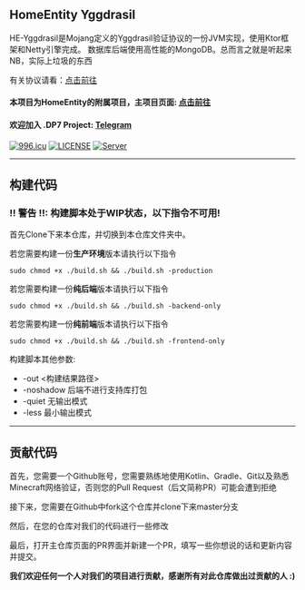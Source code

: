 ## HomeEntity Yggdrasil
HE-Yggdrasil是Mojang定义的Yggdrasil验证协议的一份JVM实现，使用Ktor框架和Netty引擎完成。
数据库后端使用高性能的MongoDB。总而言之就是听起来NB，实际上垃圾的东西

有关协议请看：[点击前往](document/protocol.md)

#### 本项目为HomeEntity的附属项目，主项目页面: [点击前往](https://github.com/DP7-Network/HomeEntity)

#### 欢迎加入 .DP7 Project: [Telegram](https://t.me/joinchat/VLCaSV6zKJJjZDQ1)

[![996.icu](https://img.shields.io/badge/link-996.icu-red.svg)](https://996.icu)
[![LICENSE](https://img.shields.io/badge/license-Anti%20996-blue.svg)](https://github.com/996icu/996.ICU/blob/master/LICENSE)
[![Server](https://hello-minecraft-api-production.up.railway.app/api/ping-svg/2704ba23.123nat.com:26588 )](https://hello-minecraft-api-production.up.railway.app/api/ping-svg/2704ba23.123nat.com:26588)

---
构建代码
---

### !! 警告 !!: 构建脚本处于WIP状态，以下指令不可用! 

首先Clone下来本仓库，并切换到本仓库文件夹中。

若您需要构建一份**生产环境**版本请执行以下指令
```shell
sudo chmod +x ./build.sh && ./build.sh -production
```

若您需要构建一份**纯后端**版本请执行以下指令
```shell
sudo chmod +x ./build.sh && ./build.sh -backend-only
```

若您需要构建一份**纯前端**版本请执行以下指令
```shell
sudo chmod +x ./build.sh && ./build.sh -frontend-only
```

构建脚本其他参数:
 + -out <构建结果路径>
 + -noshadow 后端不进行支持库打包
 + -quiet 无输出模式
 + -less 最小输出模式
---
贡献代码
---
首先，您需要一个Github账号，您需要熟练地使用Kotlin、Gradle、Git以及熟悉Minecraft网络验证，否则您的Pull Request（后文简称PR）可能会遭到拒绝

接下来，您需要在Github中fork这个仓库并clone下来master分支

然后，在您的仓库对我们的代码进行一些修改

最后，打开主仓库页面的PR界面并新建一个PR，填写一些你想说的话和更新内容并提交。

**我们欢迎任何一个人对我们的项目进行贡献，感谢所有对此仓库做出过贡献的人 :)**